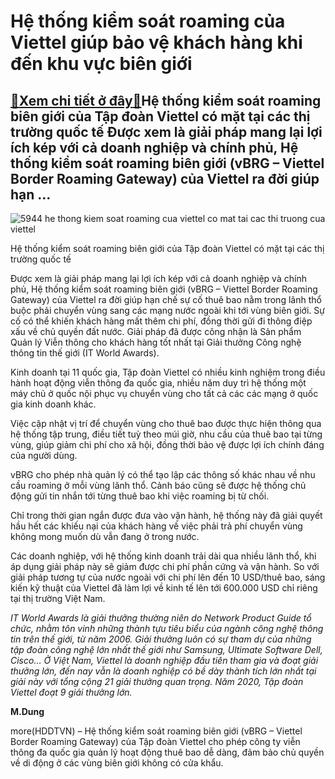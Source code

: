 Hệ thống kiểm soát roaming của Viettel giúp bảo vệ khách hàng khi đến khu vực biên giới
=======================================================================================

[:gift:Xem chi tiết ở đây:gift:](https://hddtvn.com/he-thong-kiem-soat-roaming-cua-viettel-giup-bao-ve-khach-hang-khi-den-khu-vuc-bien-gioi/)Hệ thống kiểm soát roaming biên giới của Tập đoàn Viettel có mặt tại các thị trường quốc tế Được xem là giải pháp mang lại lợi ích kép với cả doanh nghiệp và chính phủ, Hệ thống kiểm soát roaming biên giới (vBRG – Viettel Border Roaming Gateway) của Viettel ra đời giúp hạn …
-----------------------------------------------------------------------------------------------------------------------------------------------------------------------------------------------------------------------------------------------------------------------------------





![5944 he thong kiem soat roaming cua viettel co mat tai cac thi truong cua viettel](https://hddtvn.com/wp-content/uploads/2021/01/5944_He_thong_kiem_soat_Roaming_cua_Viettel_co_mat_tai_cac_thi_truong_cua_Viettel.jpg "undefined")


Hệ thống kiểm soát roaming biên giới của Tập đoàn Viettel có mặt tại các thị trường quốc tế



Được xem là giải pháp mang lại lợi ích kép với cả doanh nghiệp và chính phủ, Hệ thống kiểm soát roaming biên giới (vBRG – Viettel Border Roaming Gateway) của Viettel ra đời giúp hạn chế sự cố thuê bao nằm trong lãnh thổ buộc phải chuyển vùng sang các mạng nước ngoài khi tới vùng biên giới. Sự cố có thể khiến khách hàng mất thêm chi phí, đồng thời gửi đi thông điệp xấu về chủ quyền đất nước. Giải pháp đã được công nhận là Sản phẩm Quản lý Viễn thông cho khách hàng tốt nhất tại Giải thưởng Công nghệ thông tin thế giới (IT World Awards).


Kinh doanh tại 11 quốc gia, Tập đoàn Viettel có nhiều kinh nghiệm trong điều hành hoạt động viễn thông đa quốc gia, nhiều năm duy trì hệ thống một máy chủ ở quốc nội phục vụ chuyển vùng cho tất cả các các mạng ở quốc gia kinh doanh khác.


Việc cập nhật vị trí để chuyển vùng cho thuê bao được thực hiện thông qua hệ thống tập trung, điều tiết tuỳ theo múi giờ, nhu cầu của thuê bao tại từng vùng, giúp giảm chi phí cho xã hội, đồng thời bảo vệ được lợi ích chính đáng của người dùng.


vBRG cho phép nhà quản lý có thể tạo lập các thông số khác nhau về nhu cầu roaming ở mỗi vùng lãnh thổ. Cảnh báo cũng sẽ được hệ thống chủ động gửi tin nhắn tới từng thuê bao khi việc roaming bị từ chối.


Chỉ trong thời gian ngắn được đưa vào vận hành, hệ thống này đã giải quyết hầu hết các khiếu nại của khách hàng về việc phải trả phí chuyển vùng không mong muốn dù vẫn đang ở trong nước.


Các doanh nghiệp, với hệ thống kinh doanh trải dài qua nhiều lãnh thổ, khi áp dụng giải pháp này sẽ giảm được chi phí phần cứng và vận hành. So với giải pháp tương tự của nước ngoài với chi phí lên đến 10 USD/thuê bao, sáng kiến kỹ thuật của Viettel đã làm lợi về kinh tế lên tới 600.000 USD chỉ riêng tại thị trường Việt Nam.





*IT World Awards là giải thưởng thường niên do Network Product Guide tổ chức, nhằm tôn vinh những thành tựu tiêu biểu của ngành công nghệ thông tin trên thế giới, từ năm 2006. Giải thưởng luôn có sự tham dự của những tập đoàn công nghệ lớn nhất thế giới như Samsung, Ultimate Software Dell, Cisco… Ở Việt Nam, Viettel là doanh nghiệp đầu tiên tham gia và đoạt giải thưởng lớn, đến nay vẫn là doanh nghiệp có bề dày thành tích lớn nhất tại giải này với tổng cộng 21 giải thưởng quan trọng. Năm 2020, Tập đoàn Viettel đoạt 9 giải thưởng lớn.*




**M.Dung**



more(HDDTVN) – Hệ thống kiểm soát roaming biên giới (vBRG – Viettel Border Roaming Gateway) của Tập đoàn Viettel cho phép công ty viễn thông đa quốc gia quản lý hoạt động thuê bao dễ dàng, đảm bảo chủ quyền về di động ở các vùng biên giới không có cửa khẩu.

